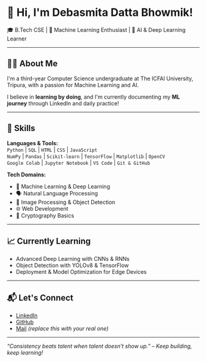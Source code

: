 # 👋 Hi, I'm Debasmita Datta Bhowmik!

🎓 B.Tech CSE | 🤖 Machine Learning Enthusiast | 🧠 AI & Deep Learning Learner 

---

## 👩‍💻 About Me

I'm a third-year Computer Science undergraduate at The ICFAI University, Tripura, with a passion for Machine Learning and AI.

I believe in **learning by doing**, and I'm currently documenting my **ML journey** through LinkedIn and daily practice!

---

## 🚀 Skills

**Languages & Tools:**  
`Python` | `SQL` | `HTML` | `CSS` | `JavaScript`  
`NumPy` | `Pandas` | `Scikit-learn` | `TensorFlow` | `Matplotlib` | `OpenCV`  
`Google Colab` | `Jupyter Notebook` | `VS Code` | `Git & GitHub`  

**Tech Domains:**  
- 🧠 Machine Learning & Deep Learning  
- 🗣️ Natural Language Processing  
- 📸 Image Processing & Object Detection  
- 🌐 Web Development  
- 🔐 Cryptography Basics  

---

## 📈 Currently Learning

- Advanced Deep Learning with CNNs & RNNs  
- Object Detection with YOLOv8 & TensorFlow  
- Deployment & Model Optimization for Edge Devices  

---

## 📬 Let's Connect

- [LinkedIn](https://www.linkedin.com/in/debasmita-datta-bhowmik-a82b81256)  
- [GitHub]([https://github.com/Demi-Leister](https://github.com/Debasmita-07))  
- [Mail](debasmita1204@gmail.com) *(replace this with your real one)*

---

_“Consistency beats talent when talent doesn’t show up.” – Keep building, keep learning!_
